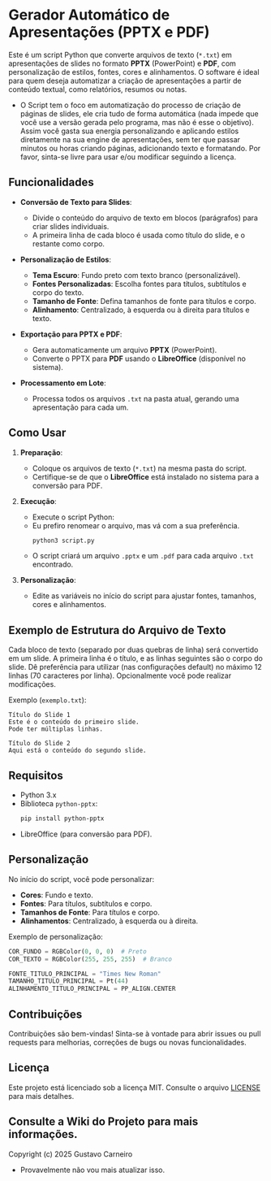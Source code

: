 # Gerador Automático de Apresentações (PPTX e PDF)

Este é um script Python que converte arquivos de texto (`*.txt`) em apresentações de slides no formato **PPTX** (PowerPoint) e **PDF**, com personalização de estilos, fontes, cores e alinhamentos. O software é ideal para quem deseja automatizar a criação de apresentações a partir de conteúdo textual, como relatórios, resumos ou notas.
- O Script tem o foco em automatização do processo de criação de páginas de slides, ele cria tudo de forma automática (nada impede que você use a versão gerada pelo programa, mas não é esse o objetivo). Assim você gasta sua energia personalizando e aplicando estilos diretamente na sua engine de apresentações, sem ter que passar minutos ou horas criando páginas, adicionando texto e formatando. Por favor, sinta-se livre para usar e/ou modificar seguindo a licença.

## Funcionalidades

- **Conversão de Texto para Slides**:
  - Divide o conteúdo do arquivo de texto em blocos (parágrafos) para criar slides individuais.
  - A primeira linha de cada bloco é usada como título do slide, e o restante como corpo.

- **Personalização de Estilos**:
  - **Tema Escuro**: Fundo preto com texto branco (personalizável).
  - **Fontes Personalizadas**: Escolha fontes para títulos, subtítulos e corpo do texto.
  - **Tamanho de Fonte**: Defina tamanhos de fonte para títulos e corpo.
  - **Alinhamento**: Centralizado, à esquerda ou à direita para títulos e texto.

- **Exportação para PPTX e PDF**:
  - Gera automaticamente um arquivo **PPTX** (PowerPoint).
  - Converte o PPTX para **PDF** usando o **LibreOffice** (disponível no sistema).

- **Processamento em Lote**:
  - Processa todos os arquivos `.txt` na pasta atual, gerando uma apresentação para cada um.

## Como Usar

1. **Preparação**:
   - Coloque os arquivos de texto (`*.txt`) na mesma pasta do script.
   - Certifique-se de que o **LibreOffice** está instalado no sistema para a conversão para PDF.

2. **Execução**:
   - Execute o script Python:
   - Eu prefiro renomear o arquivo, mas vá com a sua preferência.
     ```bash
     python3 script.py
     ```
   - O script criará um arquivo `.pptx` e um `.pdf` para cada arquivo `.txt` encontrado.

3. **Personalização**:
   - Edite as variáveis no início do script para ajustar fontes, tamanhos, cores e alinhamentos.

## Exemplo de Estrutura do Arquivo de Texto

Cada bloco de texto (separado por duas quebras de linha) será convertido em um slide. A primeira linha é o título, e as linhas seguintes são o corpo do slide.
Dê preferência para utilizar (nas configurações default) no máximo 12 linhas (70 caracteres por linha). Opcionalmente você pode realizar modificações.

Exemplo (`exemplo.txt`):
```
Título do Slide 1
Este é o conteúdo do primeiro slide.
Pode ter múltiplas linhas.

Título do Slide 2
Aqui está o conteúdo do segundo slide.
```

## Requisitos

- Python 3.x
- Biblioteca `python-pptx`:
  ```bash
  pip install python-pptx
  ```
- LibreOffice (para conversão para PDF).

## Personalização

No início do script, você pode personalizar:
- **Cores**: Fundo e texto.
- **Fontes**: Para títulos, subtítulos e corpo.
- **Tamanhos de Fonte**: Para títulos e corpo.
- **Alinhamentos**: Centralizado, à esquerda ou à direita.

Exemplo de personalização:
```python
COR_FUNDO = RGBColor(0, 0, 0)  # Preto
COR_TEXTO = RGBColor(255, 255, 255)  # Branco

FONTE_TITULO_PRINCIPAL = "Times New Roman"
TAMANHO_TITULO_PRINCIPAL = Pt(44)
ALINHAMENTO_TITULO_PRINCIPAL = PP_ALIGN.CENTER
```

## Contribuições

Contribuições são bem-vindas! Sinta-se à vontade para abrir issues ou pull requests para melhorias, correções de bugs ou novas funcionalidades.

## Licença

Este projeto está licenciado sob a licença MIT. Consulte o arquivo [LICENSE](LICENSE) para mais detalhes.

## Consulte a Wiki do Projeto para mais informações.

Copyright (c) 2025 Gustavo Carneiro
- Provavelmente não vou mais atualizar isso.


